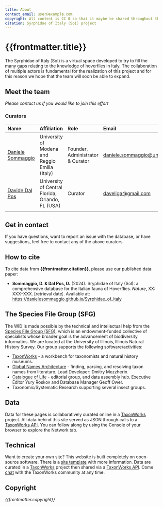 ```yaml
---
title: About
contact_email: user@example.com
copyright: All content is CC 0 so that it maybe be shared throughout the world in places like Wikipedia.
citation: Syrphidae of Italy (SoI) project
---
```

 
# {{frontmatter.title}}
The Syrphidae of Italy (SoI) is a virtual space developed to try to fill the many gaps relating to the knowledge of hoverflies in Italy. The collaboration of multiple actors is fundamental for the realization of this project and for this reason we hope that the team will soon be able to expand.

## Meet the team
 _Please contact us if you would like to join this effort_
### Curators
|Name  | Affiliation | Role    | Email             | 
|:----- | :----------------------------------------------------| :-------------------------------- | :-----------------|
|[Daniele Sommaggio](https://scholar.google.com/citations?user=kHS8y3sAAAAJ&hl=it) | University of Modena and Reggio Emilia (Italy) | Founder, Administrator & Curator | daniele.sommaggio@unimore.it |
|[Davide Dal Pos](https://www.researchgate.net/profile/Davide-Dal-Pos-2)                   | University of Central Florida, Orlando, FL (USA)     | Curator  |daveliga@gmail.com |
| || | |

## Get in contact
If you have questions, want to report an issue with the database, or have suggestions, feel free to contact any of the above curators.

## How to cite
To cite data from **{{frontmatter.citation}}**, please use our published data paper:
- **Sommaggio, D. & Dal Pos, D.** (2024). Sryphidae of Italy (SoI): a comprehensive database for the Italian fauna of Hoverflies. *Nature*, XX: XXX–XXX. [retrieval date]. Available at: https://danielesommaggio.github.io/Syrphidae_of_Italy

## The Species File Group (SFG)
The WID is made possible by the technical and intellectual help from the [Species File Group (SFG)](https://speciesfilegroup.org/index.html), which is an endowment-funded collective of specialists whose broader goal is the advancement of biodiversity informatics. We are located at the University of Illinois, Illinois Natural History Survey. Our group supports the following software/activities:
- [TaxonWorks](https://taxonworks.org) - a workbench for taxonomists and natural history museums.
- [Global Names Architecture](https://globalnames.org/) - finding, parsing, and resolving taxon names from literature. Lead Developer: Dmitry Mozzherin.
- [Catalogue of Life](https://catalogueoflife.org/) - editorial group, and data assembly hub. Executive Editor Yury Roskov and Database Manager Geoff Ower.
- Taxonomic/Systematic Research supporting several insect groups.

## Data
Data for these pages is collaboratively curated online in a [TaxonWorks](https://taxonworks) project. All data behind this site served as JSON through calls to a [TaxonWorks API](https://api.taxonworks.org). You can follow along by using the Console of your browser to explore the Network tab.

## Technical
Want to create your own site? This website is built completely on open-source software. There is a [site template](https://github.com/SpeciesFileGroup/<something>) with more information. Data are curated in a [TaxonWorks](https://taxonworks.org) project then shared via a [TaxonWorks API](https://api.taxonworks.org). Come [chat](https://gitter.im/SpeciesFileGroup/taxonworks) with the TaxonWorks community at any time.

## Copyright
_{{frontmatter.copyright}}_